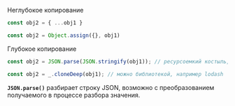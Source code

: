 Неглубокое копирование 

```js
const obj2 = { ...obj1 }

const obj2 = Object.assign({}, obj1)

```

Глубокое копирование

```js
const obj2 = JSON.parse(JSON.stringify(obj1)); // ресурсоемкий костыль, функцию в объекте например не скопирует. 

const obj2 = _.cloneDeep(obj1); // можно библиотекой, например lodash
```

**`JSON.parse()`** разбирает строку JSON, возможно с преобразованием получаемого в процессе разбора значения.